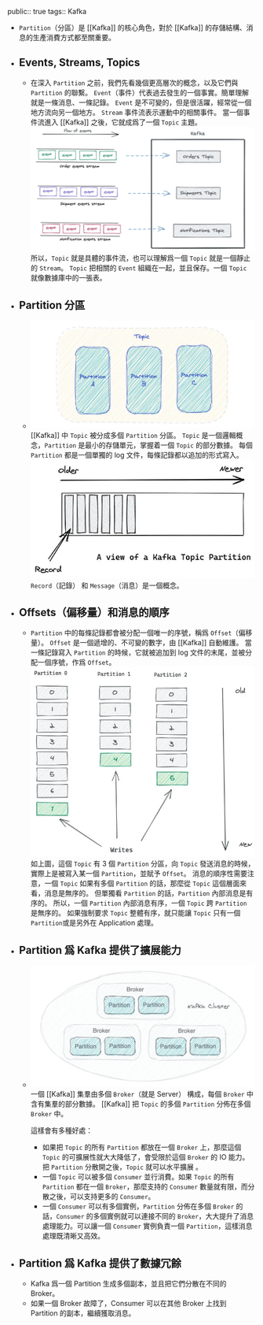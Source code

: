 public:: true
tags:: Kafka

- `Partition`（分區）是 [[Kafka]] 的核心角色，對於 [[Kafka]] 的存儲結構、消息的生產消費方式都至關重要。
- ## Events, Streams, Topics
	- 在深入 `Partition` 之前，我們先看幾個更高層次的概念，以及它們與 `Partition` 的聯繫。
	  `Event`（事件）代表過去發生的一個事實。簡單理解就是一條消息、一條記錄。
	  `Event` 是不可變的，但是很活躍，經常從一個地方流向另一個地方。
	  `Stream` 事件流表示運動中的相關事件。
	  當一個事件流進入 [[Kafka]] 之後，它就成爲了一個 `Topic` 主題。
	  ![image.png](../assets/image_1726931716992_0.png)
	  所以，`Topic` 就是具體的事件流，也可以理解爲一個 `Topic` 就是一個靜止的 `Stream`。
	  `Topic` 把相關的 `Event` 組織在一起，並且保存。一個 `Topic` 就像數據庫中的一張表。
- ## Partition 分區
	- ![image.png](../assets/image_1726931835692_0.png)
	  [[Kafka]] 中 `Topic` 被分成多個 `Partition` 分區。
	  `Topic` 是一個邏輯概念，`Partition` 是最小的存儲單元，掌握着一個 `Topic` 的部分數據。
	  每個 `Partition` 都是一個單獨的 log 文件，每條記錄都以追加的形式寫入。
	  ![image.png](../assets/image_1726931865401_0.png)
	  `Record`（記錄） 和 `Message`（消息）是一個概念。
- ## Offsets（偏移量）和消息的順序
	- `Partition` 中的每條記錄都會被分配一個唯一的序號，稱爲 `Offset`（偏移量）。
	  `Offset` 是一個遞增的、不可變的數字，由 [[Kafka]] 自動維護。
	  當一條記錄寫入 `Partition` 的時候，它就被追加到 log 文件的末尾，並被分配一個序號，作爲 `Offset`。
	  ![image.png](../assets/image_1726931922172_0.png)
	  如上圖，這個 `Topic` 有 3 個 `Partition` 分區，向 `Topic` 發送消息的時候，實際上是被寫入某一個 `Partition`，並賦予 `Offset`。
	  消息的順序性需要注意，一個 `Topic` 如果有多個 `Partition` 的話，那麼從 `Topic` 這個層面來看，消息是無序的。
	  但單獨看 `Partition` 的話，`Partition` 內部消息是有序的。
	  所以，一個 `Partition` 內部消息有序，一個 `Topic` 跨 `Partition` 是無序的。
	  如果強制要求 `Topic` 整體有序，就只能讓 `Topic` 只有一個 `Partition`或是另外在 Application 處理。
- ## Partition 爲 Kafka 提供了擴展能力
	- ![image.png](../assets/image_1726932000561_0.png)
	  一個 [[Kafka]] 集羣由多個 `Broker`（就是 Server） 構成，每個 `Broker` 中含有集羣的部分數據。
	  [[Kafka]] 把 `Topic` 的多個 `Partition` 分佈在多個 `Broker` 中。
	  
	  這樣會有多種好處：
		- 如果把 `Topic` 的所有 `Partition` 都放在一個 `Broker` 上，那麼這個 `Topic` 的可擴展性就大大降低了，會受限於這個 `Broker` 的 IO 能力。把 `Partition` 分散開之後，`Topic` 就可以水平擴展 。
		- 一個 `Topic` 可以被多個 `Consumer` 並行消費。如果 `Topic` 的所有 `Partition` 都在一個 `Broker`，那麼支持的 `Consumer` 數量就有限，而分散之後，可以支持更多的 `Consumer`。
		- 一個 `Consumer` 可以有多個實例，`Partition` 分佈在多個 `Broker` 的話，`Consumer` 的多個實例就可以連接不同的 `Broker`，大大提升了消息處理能力。可以讓一個 `Consumer` 實例負責一個 `Partition`，這樣消息處理既清晰又高效。
- ## Partition 爲 Kafka 提供了數據冗餘
	- Kafka 爲一個 Partition 生成多個副本，並且把它們分散在不同的 Broker。
	- 如果一個 Broker 故障了，Consumer 可以在其他 Broker 上找到 Partition 的副本，繼續獲取消息。